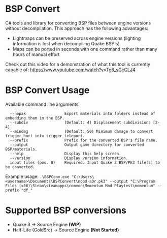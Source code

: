# BSP Convert
C# tools and library for converting BSP files between engine versions without decompilation. This approach has the following advantages:
- Lightmaps can be preserved across engine versions (lighting information is lost when decompiling Quake BSP's)
- Maps can be ported in seconds with one command rather than many hours of manual effort

Check out this video for a demonstration of what this tool is currently capable of: https://www.youtube.com/watch?v=Tg6_sGcCLJ4

# BSP Convert Usage

Available command line arguments:
```
  --nopak                 Export materials into folders instead of embedding them in the BSP.
  --subdiv                (Default: 4) Displacement subdivisions [2-4].
  --mindmg                (Default: 50) Minimum damage to convert trigger_hurt into trigger_teleport.
  --prefix                Prefix for the converted BSP's file name.
  --output                Output game directory for converted BSP/materials.
  --help                  Display this help screen.
  --version               Display version information.
  input files (pos. 0)    Required. Input Quake 3 BSP/PK3 file(s) to be converted.
```

Example usage:
`.\BSPConv.exe "C:\Users\<username>\Documents\BSPConvert\nood-aDr.pk3" --output "C:\Program Files (x86)\Steam\steamapps\common\Momentum Mod Playtest\momentum" --prefix "df_"`

# Supported BSP conversions
- Quake 3 -> Source Engine **(WIP)**
- Half-Life (GoldSrc) -> Source Engine **(Not Started)**
